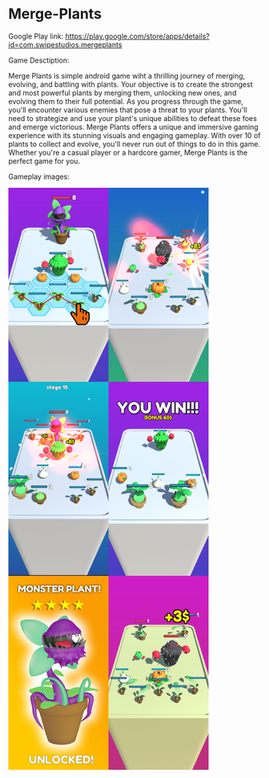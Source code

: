 # Merge-Plants

Google Play link: https://play.google.com/store/apps/details?id=com.swipestudios.mergeplants

Game Desctiption:

Merge Plants is simple android game wiht  a thrilling journey of merging, evolving, and battling with plants. Your objective is to create the strongest and most powerful plants by merging them, unlocking new ones, and evolving them to their full potential.
As you progress through the game, you'll encounter various enemies that pose a threat to your plants. You'll need to strategize and use your plant's unique abilities to defeat these foes and emerge victorious.
Merge Plants offers a unique and immersive gaming experience with its stunning visuals and engaging gameplay. With over 10 of plants to collect and evolve, you'll never run out of things to do in this game. Whether you're a casual player or a hardcore gamer, Merge Plants is the perfect game for you.

Gameplay images:

<div>
<img align="left" width="200" height="387" src="GameScreenshots/sc_01.png">
<img align="left" width="200" height="387" src="GameScreenshots/sc_02.png">
<img align="left" width="200" height="387" src="GameScreenshots/sc_04.png">
</div>
</br>
</br>
<div>
<img align="left" width="200" height="387" src="GameScreenshots/sc_05.png">
<img align="left" width="200" height="387" src="GameScreenshots/sc_06.png">
<img align="left" width="200" height="387" src="GameScreenshots/sc_07.png">
</div>
